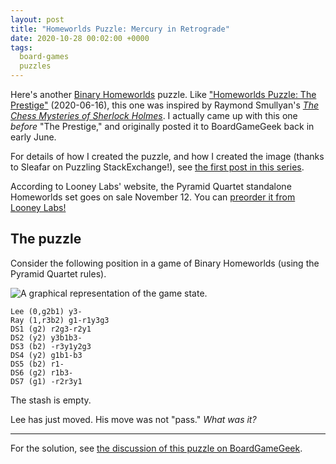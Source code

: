 ```yaml
---
layout: post
title: "Homeworlds Puzzle: Mercury in Retrograde"
date: 2020-10-28 00:02:00 +0000
tags:
  board-games
  puzzles
---
```


Here's another [Binary Homeworlds](https://boardgamegeek.com/boardgame/14634/homeworlds) puzzle.
Like ["Homeworlds Puzzle: The Prestige"](/blog/2020/06/16/homeworlds-the-prestige/) (2020-06-16),
this one was inspired by Raymond Smullyan's _[The Chess Mysteries of Sherlock Holmes](https://amzn.to/37BjnIa)_.
I actually came up with this one _before_ "The Prestige," and originally posted it to BoardGameGeek back
in early June.

For details of how I created the puzzle, and how I created the image (thanks to Sleafar on Puzzling
StackExchange!), see [the first post in this series](/blog/2020/05/29/homeworlds-mini-doomsday-machine/).

According to Looney Labs' website, the Pyramid Quartet standalone Homeworlds set goes on sale
November 12. You can [preorder it from Looney Labs!](http://store.looneylabs.com/Homeworlds)


## The puzzle

Consider the following position in a game of Binary Homeworlds (using the Pyramid Quartet rules).

![A graphical representation of the game state.](/blog/images/2020-10-28-mercury-in-retrograde.png)

    Lee (0,g2b1) y3-
    Ray (1,r3b2) g1-r1y3g3
    DS1 (g2) r2g3-r2y1
    DS2 (y2) y3b1b3-
    DS3 (b2) -r3y1y2g3
    DS4 (y2) g1b1-b3
    DS5 (b2) r1-
    DS6 (g2) r1b3-
    DS7 (g1) -r2r3y1

The stash is empty.

Lee has just moved. His move was not "pass." *What was it?*

----

For the solution, see [the discussion of this puzzle on BoardGameGeek](https://boardgamegeek.com/thread/2444954/).
